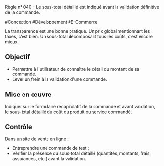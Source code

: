 
Règle n° 040  - Le sous-total détaillé est indiqué avant la validation définitive de la commande.

#Conception #Développement #E-Commerce

La transparence est une bonne pratique. Un prix global mentionnant les taxes, c’est bien. Un sous-total décomposant tous les coûts, c’est encore mieux.

Objectif
--------

*   Permettre à l'utilisateur de connaître le détail du montant de sa commande.
*   Lever un frein à la validation d'une commande.

Mise en œuvre
-------------

Indiquer sur le formulaire récapitulatif de la commande et avant validation, le sous-total détaillé du coût du produit ou service commandé.

Contrôle
--------

Dans un site de vente en ligne :

*   Entreprendre une commande de test ;
*   Vérifier la présence du sous-total détaillé (quantités, montants, frais, assurances, etc.) avant la validation.
